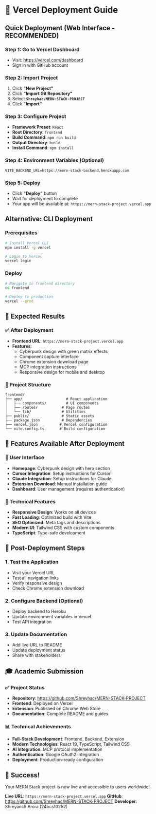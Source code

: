 # 🚀 Vercel Deployment Guide

## Quick Deployment (Web Interface - RECOMMENDED)

### Step 1: Go to Vercel Dashboard
- Visit: https://vercel.com/dashboard
- Sign in with GitHub account

### Step 2: Import Project
1. Click **"New Project"**
2. Click **"Import Git Repository"**
3. Select **`Shreyhac/MERN-STACK-PROJECT`**
4. Click **"Import"**

### Step 3: Configure Project
- **Framework Preset**: `React`
- **Root Directory**: `frontend`
- **Build Command**: `npm run build`
- **Output Directory**: `build`
- **Install Command**: `npm install`

### Step 4: Environment Variables (Optional)
```
VITE_BACKEND_URL=https://mern-stack-backend.herokuapp.com
```

### Step 5: Deploy
- Click **"Deploy"** button
- Wait for deployment to complete
- Your app will be available at: `https://mern-stack-project.vercel.app`

## Alternative: CLI Deployment

### Prerequisites
```bash
# Install Vercel CLI
npm install -g vercel

# Login to Vercel
vercel login
```

### Deploy
```bash
# Navigate to frontend directory
cd frontend

# Deploy to production
vercel --prod
```

## 🎯 Expected Results

### ✅ After Deployment
- **Frontend URL**: `https://mern-stack-project.vercel.app`
- **Features**: 
  - Cyberpunk design with green matrix effects
  - Component capture interface
  - Chrome extension download page
  - MCP integration instructions
  - Responsive design for mobile and desktop

### 🔧 Project Structure
```
frontend/
├── app/                    # React application
│   ├── components/         # UI components
│   ├── routes/           # Page routes
│   └── lib/              # Utilities
├── public/               # Static assets
├── package.json          # Dependencies
├── vercel.json          # Vercel configuration
└── vite.config.ts       # Build configuration
```

## 📱 Features Available After Deployment

### 🎨 User Interface
- **Homepage**: Cyberpunk design with hero section
- **Cursor Integration**: Setup instructions for Cursor
- **Claude Integration**: Setup instructions for Claude
- **Extension Download**: Manual installation guide
- **Dashboard**: User management (requires authentication)

### 🔧 Technical Features
- **Responsive Design**: Works on all devices
- **Fast Loading**: Optimized build with Vite
- **SEO Optimized**: Meta tags and descriptions
- **Modern UI**: Tailwind CSS with custom components
- **TypeScript**: Type-safe development

## 🚀 Post-Deployment Steps

### 1. Test the Application
- Visit your Vercel URL
- Test all navigation links
- Verify responsive design
- Check Chrome extension download

### 2. Configure Backend (Optional)
- Deploy backend to Heroku
- Update environment variables in Vercel
- Test API integration

### 3. Update Documentation
- Add live URL to README
- Update deployment status
- Share with stakeholders

## 🎓 Academic Submission

### ✅ Project Status
- **Repository**: https://github.com/Shreyhac/MERN-STACK-PROJECT
- **Frontend**: Deployed on Vercel
- **Extension**: Published on Chrome Web Store
- **Documentation**: Complete README and guides

### 📊 Technical Achievements
- **Full-Stack Development**: Frontend, Backend, Extension
- **Modern Technologies**: React 19, TypeScript, Tailwind CSS
- **AI Integration**: MCP protocol implementation
- **Authentication**: Google OAuth2 integration
- **Deployment**: Production-ready configuration

## 🎉 Success!

Your MERN Stack project is now live and accessible to users worldwide!

**Live URL**: `https://mern-stack-project.vercel.app`
**GitHub**: https://github.com/Shreyhac/MERN-STACK-PROJECT
**Developer**: Shreyansh Arora (24bcs10252)
